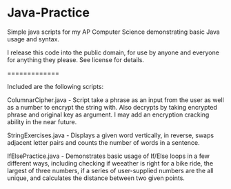 Java-Practice
=============

Simple java scripts for my AP Computer Science demonstrating basic Java usage and syntax.

I release this code into the public domain, for use by anyone and everyone for anything they please. See license for details.

=============

Included are the following scripts:

ColumnarCipher.java - Script take a phrase as an input from the user as well as a number to encrypt the string with. Also decrypts by taking encrypted phrase and original key as argument. I may add an encryption cracking ability in the near future.

StringExercises.java - Displays a given word vertically, in reverse, swaps adjacent letter pairs and counts the number of words in a sentence.

IfElsePractice.java - Demonstrates basic usage of If/Else loops in a few different ways, including checking if weeather is right for a bike ride, the largest of three numbers, if a series of user-supplied numbers are the all unique, and calculates the distance between two given points.


